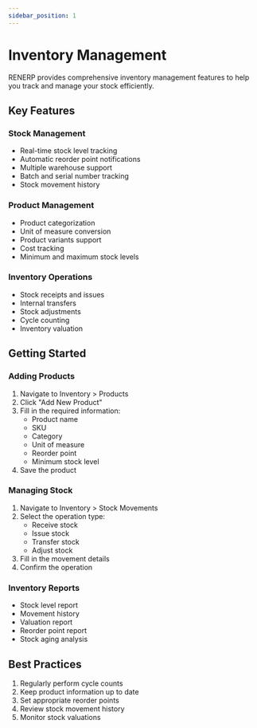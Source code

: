 ```yaml
---
sidebar_position: 1
---
```


# Inventory Management

RENERP provides comprehensive inventory management features to help you track and manage your stock efficiently.

## Key Features

### Stock Management
- Real-time stock level tracking
- Automatic reorder point notifications
- Multiple warehouse support
- Batch and serial number tracking
- Stock movement history

### Product Management
- Product categorization
- Unit of measure conversion
- Product variants support
- Cost tracking
- Minimum and maximum stock levels

### Inventory Operations
- Stock receipts and issues
- Internal transfers
- Stock adjustments
- Cycle counting
- Inventory valuation

## Getting Started

### Adding Products
1. Navigate to Inventory > Products
2. Click "Add New Product"
3. Fill in the required information:
   - Product name
   - SKU
   - Category
   - Unit of measure
   - Reorder point
   - Minimum stock level
4. Save the product

### Managing Stock
1. Navigate to Inventory > Stock Movements
2. Select the operation type:
   - Receive stock
   - Issue stock
   - Transfer stock
   - Adjust stock
3. Fill in the movement details
4. Confirm the operation

### Inventory Reports
- Stock level report
- Movement history
- Valuation report
- Reorder point report
- Stock aging analysis

## Best Practices
1. Regularly perform cycle counts
2. Keep product information up to date
3. Set appropriate reorder points
4. Review stock movement history
5. Monitor stock valuations 
